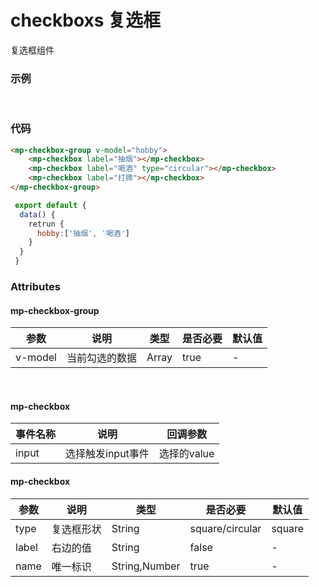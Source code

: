 # checkboxs 复选框
复选框组件

### 示例
<br />

 <mp-checkbox-group v-model="hobby">
    <mp-checkbox label="抽烟"></mp-checkbox>
    <mp-checkbox label="喝酒" type="circular"></mp-checkbox>
    <mp-checkbox label="打牌"></mp-checkbox>
</mp-checkbox-group>

### 代码
``` html
<mp-checkbox-group v-model="hobby">
    <mp-checkbox label="抽烟"></mp-checkbox>
    <mp-checkbox label="喝酒" type="circular"></mp-checkbox>
    <mp-checkbox label="打牌"></mp-checkbox>
</mp-checkbox-group>
```
```js
 export default {
  data() {
    retrun {
      hobby:['抽烟', '喝酒']
    }
  }
 }
```

### Attributes

#### mp-checkbox-group
| 参数 | 说明 | 类型 | 是否必要 | 默认值 |
| ---- | ---- |  ---- | ---- |  ----  |
| v-model | 当前勾选的数据 | Array | true | - |
<br>

#### mp-checkbox  
| 事件名称 | 说明 | 回调参数 |
| ---- | ---- |  ---- | 
| input | 选择触发input事件 | 选择的value |


#### mp-checkbox
| 参数 | 说明 | 类型 | 是否必要 | 默认值 |
| ---- | ---- |  ---- | ---- |  ----  |
| type | 复选框形状 | String | square/circular | square |
| label | 右边的值 | String | false | - |
| name | 唯一标识 | String,Number | true | - |
